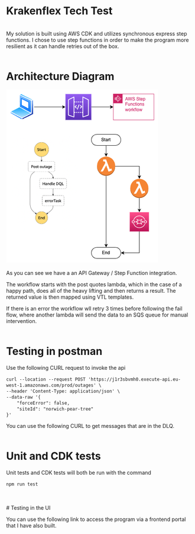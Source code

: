 # Krakenflex Tech Test

<br>
My solution is built using AWS CDK and utilizes synchronous express step functions. I chose to use step functions in order to make the program more resilient as it can handle retries out of the box.
<br>
<br>

# Architecture Diagram

<img src='./architecture.png' alt='architecture diagram'>
<br>
<br>
As you can see we have a an API Gateway / Step Function integration.

The workflow starts with the post quotes lambda, which in the case of a happy path, does all of the heavy lifting and then returns a result. The returned value is then mapped using VTL templates.

If there is an error the workflow wll retry 3 times before following the fail flow, where another lambda will send the data to an SQS queue for manual intervention.
<br>
<br>

# Testing in postman

Use the following CURL request to invoke the api

```
curl --location --request POST 'https://j1r3sbvmh0.execute-api.eu-west-1.amazonaws.com/prod/outages' \
--header 'Content-Type: application/json' \
--data-raw '{
    "forceError": false,
    "siteId": "norwich-pear-tree"
}'
```

You can use the following CURL to get messages that are in the DLQ.
<br>
<br>

# Unit and CDK tests

Unit tests and CDK tests will both be run with the command

```
npm run test
```

<br>
<br>
# Testing in the UI

You can use the following link to access the program via a frontend portal that I have also built.
